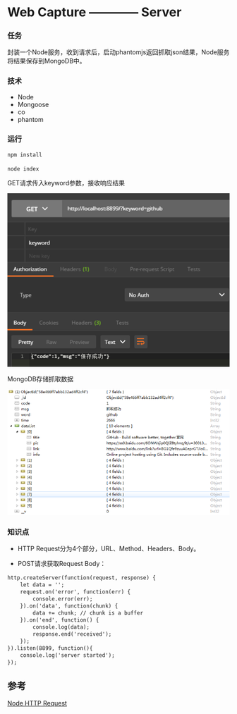 # Web Capture ———— Server

### 任务 

封装一个Node服务，收到请求后，启动phantomjs返回抓取json结果，Node服务将结果保存到MongoDB中。

### 技术

- Node
- Mongoose
- co
- phantom

### 运行

```
npm install 

node index
```

GET请求传入keyword参数，接收响应结果

![GET Request By PostMan](request.png)

MongoDB存储抓取数据

![MongoDB Storage](db.png)

### 知识点

* HTTP Request分为4个部分，URL、Method、Headers、Body。

* POST请求获取Request Body：
```
http.createServer(function(request, response) {
	let data = '';
	request.on('error', function(err) {
		console.error(err);
	}).on('data', function(chunk) {
		data += chunk; // chunk is a buffer
	}).on('end', function() {
		console.log(data);
		response.end('received');
	});
}).listen(8899, function(){
	console.log('server started');
});
```

## 参考

[Node HTTP Request](https://nodejs.org/en/docs/guides/anatomy-of-an-http-transaction/#request-body)

